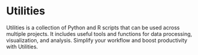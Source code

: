 # Utilities
Utilities is a collection of Python and R scripts that can be used across multiple projects. It includes useful tools and functions for data processing, visualization, and analysis. Simplify your workflow and boost productivity with Utilities.
